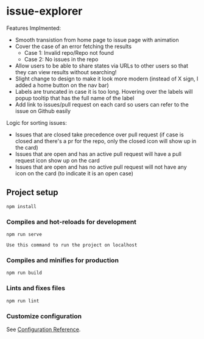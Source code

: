 # issue-explorer

Features Implmented:
- Smooth transistion from home page to issue page with animation
- Cover the case of an error fetching the results
  - Case 1: Invalid repo/Repo not found
  - Case 2: No issues in the repo
- Allow users to be able to share states via URLs to other users so that they can view results without searching!
- Slight change to design to make it look more modern (instead of X sign, I added a home button on the nav bar)
- Labels are truncated in case it is too long. Hovering over the labels will popup tooltip that has the full name of the label
- Add link to issues/pull request on each card so users can refer to the issue on Github easily

Logic for sorting issues:
- Issues that are closed take precedence over pull request (if case is closed and there's a pr for the repo, only the closed icon will show up in the card)
- Issues that are open and has an active pull request will have a pull request icon show up on the card
- Issues that are open and has no active pull request will not have any icon on the card (to indicate it is an open case)


## Project setup
```
npm install
```

### Compiles and hot-reloads for development
```
npm run serve

Use this command to run the project on localhost
```

### Compiles and minifies for production
```
npm run build
```

### Lints and fixes files
```
npm run lint
```

### Customize configuration
See [Configuration Reference](https://cli.vuejs.org/config/).
